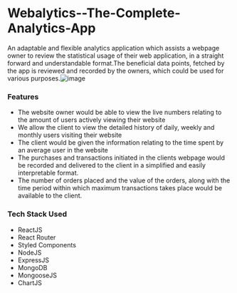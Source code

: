 # Webalytics--The-Complete-Analytics-App

An adaptable and flexible analytics application which assists a webpage owner to review the statistical usage of their web application, in a straight forward and understandable format.The beneficial data points, fetched by the app is reviewed and recorded by the owners, which could be used for various purposes.![image](https://user-images.githubusercontent.com/89332177/193409477-df50e39f-1f6c-4a12-9d51-bf023c32961d.png)

### Features

-  The website owner would be able to view the live numbers relating to the amount of users actively viewing their website
-  We allow the client to view the detailed history of daily, weekly and monthly users visiting their website
-  The client would be given the information relating to the time spent by an average user in the website
-  The purchases and transactions initiated in the clients webpage would be recorded and delivered to the client in a simplified and easily interpretable format.
-  The number of orders placed and the value of the orders, along with the time period within which maximum transactions takes place would be available to the client.

### Tech Stack Used

-  ReactJS
-  React Router
-  Styled Components
-  NodeJS
-  ExpressJS
-  MongoDB
-  MongooseJS
-  ChartJS
